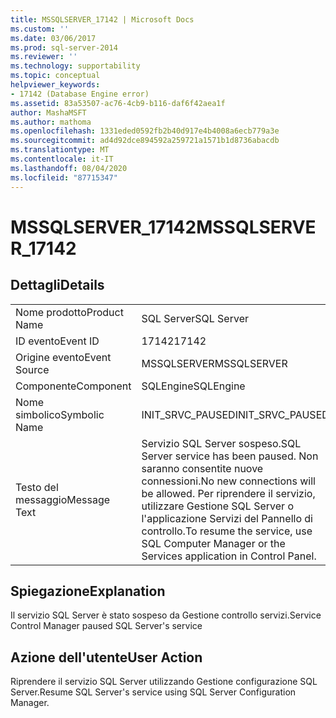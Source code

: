 ```yaml
---
title: MSSQLSERVER_17142 | Microsoft Docs
ms.custom: ''
ms.date: 03/06/2017
ms.prod: sql-server-2014
ms.reviewer: ''
ms.technology: supportability
ms.topic: conceptual
helpviewer_keywords:
- 17142 (Database Engine error)
ms.assetid: 83a53507-ac76-4cb9-b116-daf6f42aea1f
author: MashaMSFT
ms.author: mathoma
ms.openlocfilehash: 1331eded0592fb2b40d917e4b4008a6ecb779a3e
ms.sourcegitcommit: ad4d92dce894592a259721a1571b1d8736abacdb
ms.translationtype: MT
ms.contentlocale: it-IT
ms.lasthandoff: 08/04/2020
ms.locfileid: "87715347"
---
```

# <a name="mssqlserver_17142"></a><span data-ttu-id="e12f7-102">MSSQLSERVER_17142</span><span class="sxs-lookup"><span data-stu-id="e12f7-102">MSSQLSERVER_17142</span></span>
    
## <a name="details"></a><span data-ttu-id="e12f7-103">Dettagli</span><span class="sxs-lookup"><span data-stu-id="e12f7-103">Details</span></span>  
  
|||  
|-|-|  
|<span data-ttu-id="e12f7-104">Nome prodotto</span><span class="sxs-lookup"><span data-stu-id="e12f7-104">Product Name</span></span>|<span data-ttu-id="e12f7-105">SQL Server</span><span class="sxs-lookup"><span data-stu-id="e12f7-105">SQL Server</span></span>|  
|<span data-ttu-id="e12f7-106">ID evento</span><span class="sxs-lookup"><span data-stu-id="e12f7-106">Event ID</span></span>|<span data-ttu-id="e12f7-107">17142</span><span class="sxs-lookup"><span data-stu-id="e12f7-107">17142</span></span>|  
|<span data-ttu-id="e12f7-108">Origine evento</span><span class="sxs-lookup"><span data-stu-id="e12f7-108">Event Source</span></span>|<span data-ttu-id="e12f7-109">MSSQLSERVER</span><span class="sxs-lookup"><span data-stu-id="e12f7-109">MSSQLSERVER</span></span>|  
|<span data-ttu-id="e12f7-110">Componente</span><span class="sxs-lookup"><span data-stu-id="e12f7-110">Component</span></span>|<span data-ttu-id="e12f7-111">SQLEngine</span><span class="sxs-lookup"><span data-stu-id="e12f7-111">SQLEngine</span></span>|  
|<span data-ttu-id="e12f7-112">Nome simbolico</span><span class="sxs-lookup"><span data-stu-id="e12f7-112">Symbolic Name</span></span>|<span data-ttu-id="e12f7-113">INIT_SRVC_PAUSED</span><span class="sxs-lookup"><span data-stu-id="e12f7-113">INIT_SRVC_PAUSED</span></span>|  
|<span data-ttu-id="e12f7-114">Testo del messaggio</span><span class="sxs-lookup"><span data-stu-id="e12f7-114">Message Text</span></span>|<span data-ttu-id="e12f7-115">Servizio SQL Server sospeso.</span><span class="sxs-lookup"><span data-stu-id="e12f7-115">SQL Server service has been paused.</span></span> <span data-ttu-id="e12f7-116">Non saranno consentite nuove connessioni.</span><span class="sxs-lookup"><span data-stu-id="e12f7-116">No new connections will be allowed.</span></span> <span data-ttu-id="e12f7-117">Per riprendere il servizio, utilizzare Gestione SQL Server o l'applicazione Servizi del Pannello di controllo.</span><span class="sxs-lookup"><span data-stu-id="e12f7-117">To resume the service, use SQL Computer Manager or the Services application in Control Panel.</span></span>|  
  
## <a name="explanation"></a><span data-ttu-id="e12f7-118">Spiegazione</span><span class="sxs-lookup"><span data-stu-id="e12f7-118">Explanation</span></span>  
 <span data-ttu-id="e12f7-119">Il servizio SQL Server è stato sospeso da Gestione controllo servizi.</span><span class="sxs-lookup"><span data-stu-id="e12f7-119">Service Control Manager paused SQL Server's service</span></span>  
  
## <a name="user-action"></a><span data-ttu-id="e12f7-120">Azione dell'utente</span><span class="sxs-lookup"><span data-stu-id="e12f7-120">User Action</span></span>  
 <span data-ttu-id="e12f7-121">Riprendere il servizio SQL Server utilizzando Gestione configurazione SQL Server.</span><span class="sxs-lookup"><span data-stu-id="e12f7-121">Resume SQL Server's service using SQL Server Configuration Manager.</span></span>  
  
  
